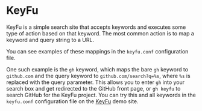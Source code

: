 # KeyFu

KeyFu is a simple search site that accepts keywords and executes some type of
action based on that keyword. The most common action is to map a keyword and
query string to a URL.

You can see examples of these mappings in the `keyfu.conf` configuration file.

One such example is the `gh` keyword, which maps the bare `gh` keyword to
`github.com` and the query keyword to `github.com/search?q=%s`, where `%s` is
replaced with the query parameter. This allows you to enter `gh` into your
search box and get redirected to the GitHub front page, or `gh keyfu` to search
GitHub for the KeyFu project. You can try this and all keywords in the
`keyfu.conf` configuration file on the [KeyFu][keyfu] demo site.

[keyfu]: http://www.keyfu.com/
